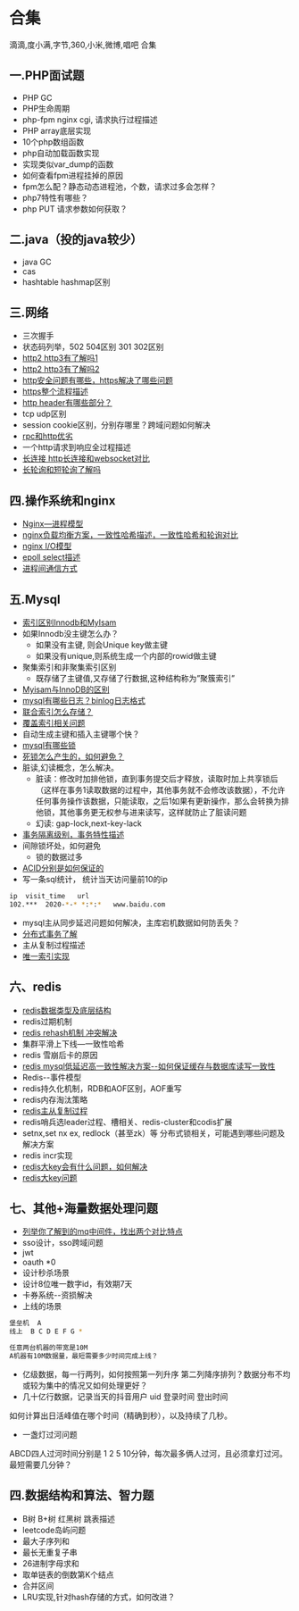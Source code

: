 
# 合集

滴滴,度小满,字节,360,小米,微博,唱吧 合集

## 一.PHP面试题

* PHP GC
* PHP生命周期
* php-fpm  nginx  cgi, 请求执行过程描述
* PHP array底层实现
* 10个php数组函数
* php自动加载函数实现
* 实现类似var_dump的函数
* 如何查看fpm进程挂掉的原因
* fpm怎么配？静态动态进程池，个数，请求过多会怎样？
* php7特性有哪些？
* php PUT 请求参数如何获取？

## 二.java（投的java较少）

* java GC
* cas
* hashtable  hashmap区别

## 三.网络

* 三次握手
* 状态码列举，502  504区别  301  302区别
* [http2  http3有了解吗1][2]
* [http2  http3有了解吗2][23]
* [http安全问题有哪些，https解决了哪些问题][30]
* [https整个流程描述][29]
* [http header有哪些部分？][3]
* tcp udp区别
* session  cookie区别，分别存哪里？跨域问题如何解决
* [rpc和http优劣][1]
* 一个http请求到响应全过程描述
* [长连接 http长连接和websocket对比][4]
* [长轮询和短轮询了解吗][5]

## 四.操作系统和nginx

* [Nginx—进程模型][6]
* [nginx负载均衡方案，一致性哈希描述，一致性哈希和轮询对比][7]
* [nginx I/O模型][8]
* [epoll select描述][9]
* [进程间通信方式][10]

## 五.Mysql

* [索引区别Innodb和MyIsam][11]
* 如果Innodb没主键怎么办？
  * 如果没有主键, 则会Unique key做主键
  * 如果没有unique,则系统生成一个内部的rowid做主键
* 聚集索引和非聚集索引区别
  * 既存储了主键值,又存储了行数据,这种结构称为”聚簇索引”
* [Myisam与InnoDB的区别][12]
* [mysql有哪些日志？binlog日志格式][13]
* [联合索引怎么存储？][14]
* [覆盖索引相关问题][15]
* 自动生成主键和插入主键哪个快？
* [mysql有哪些锁][16]
* [死锁怎么产生的，如何避免？][17]
* 脏读,幻读概念，怎么解决。
  * 脏读：修改时加排他锁，直到事务提交后才释放，读取时加上共享锁后（这样在事务1读取数据的过程中，其他事务就不会修改该数据），不允许任何事务操作该数据，只能读取，之后1如果有更新操作，那么会转换为排他锁，其他事务更无权参与进来读写，这样就防止了脏读问题
  * 幻读: gap-lock,next-key-lack
* [事务隔离级别，事务特性描述][18]
* 间隙锁坏处，如何避免
  * 锁的数据过多
* [ACID分别是如何保证的][19]
* 写一条sql统计， 统计当天访问量前10的ip

```sh
ip  visit_time   url
102.***  2020-*-* *:*:*   www.baidu.com
```

* mysql主从同步延迟问题如何解决，主库宕机数据如何防丢失？
* [分布式事务了解][24]
* 主从复制过程描述
* [唯一索引实现][20]

## 六、redis

* [redis数据类型及底层结构][21]
* redis过期机制
* [redis rehash机制 冲突解决][22]
* 集群平滑上下线—一致性哈希
* redis 雪崩后卡的原因
* [redis mysql低延迟高一致性解决方案--如何保证缓存与数据库读写一致性][22]
* Redis--事件模型
* redis持久化机制，RDB和AOF区别，AOF重写
* redis内存淘汰策略
* [redis主从复制过程][28]
* redis哨兵选leader过程、槽相关、redis-cluster和codis扩展
* setnx,set nx ex, redlock（甚至zk）等  分布式锁相关，可能遇到哪些问题及解决方案
* redis incr实现
* [redis大key会有什么问题，如何解决][26]
* [redis大key问题][27]

## 七、其他+海量数据处理问题

* [列举你了解到的mq中间件，找出两个对比特点][25]
* sso设计，sso跨域问题
* jwt
* oauth *0
* 设计秒杀场景
* 设计8位唯一数字id，有效期7天
* 卡券系统--资损解决
* 上线的场景

```sh
堡垒机  A
线上  B C D E F G *

任意两台机器的带宽是10M
A机器有10M数据量，最短需要多少时间完成上线？
```

* 亿级数据，每一行两列，如何按照第一列升序 第二列降序排列？数据分布不均或较为集中的情况又如何处理更好？
* 几十亿行数据，记录当天的抖音用户  uid  登录时间  登出时间

如何计算出日活峰值在哪个时间（精确到秒），以及持续了几秒。

* 一盏灯过河问题  

ABCD四人过河时间分别是 1 2 5 10分钟，每次最多俩人过河，且必须拿灯过河。最短需要几分钟？

## 四.数据结构和算法、智力题

* B树  B+树 红黑树 跳表描述
* leetcode岛屿问题
* 最大子序列和
* 最长无重复子串
* 26进制字母求和
* 取单链表的倒数第K个结点
* 合并区间
* LRU实现,针对hash存储的方式，如何改进？

[1]: https://segmentfault.com/a/1190000015920678
[2]: https://juejin.im/post/5d9abde7e51d4578110dc77f
[3]: https://blog.csdn.net/qq_42218123/article/details/80664302
[4]: https://www.cnblogs.com/Catherine001/p/8359153.html
[5]: https://cloud.tencent.com/developer/article/1076547
[6]: https://blog.csdn.net/u013291818/article/details/61428269
[7]: https://juejin.im/post/5b8f93576fb9a05d11175b8d
[8]: https://www.cnblogs.com/chuyiwang/p/9884041.html
[9]: https://segmentfault.com/a/1190000003063859
[10]: https://www.jianshu.com/p/c1015f5ffa74
[11]: https://blog.csdn.net/LJFPHP/article/details/80029968
[12]: https://troywu0.gitbooks.io/interview/content/mysql%E4%B8%ADmyisam%E5%92%8Cinnodb%E7%9A%84%E5%8C%BA%E5%88%AB.html
[13]: https://database.51cto.com/art/201806/576300.htm
[14]: https://juejin.im/post/5e57ac99e51d45270e212534
[15]: https://juejin.im/post/5e412378f265da5709701282
[16]: https://juejin.im/post/5b82e0196fb9a019f47d1823
[17]: https://blog.csdn.net/hj605635529/article/details/69214903
[18]: https://www.jianshu.com/p/06f3542240b4
[19]: https://www.cnblogs.com/rjzheng/p/10841031.html
[20]: https://juejin.im/post/5bd7a97de51d45400d5d7b18
[21]: https://luoming1224.github.io/2018/11/12/[redis%E5%AD%A6%E4%B9%A0%E7%AC%94%E8%AE%B0]redis%E6%B8%90%E8%BF%9B%E5%BC%8Frehash%E6%9C%BA%E5%88%B6/
[22]: https://juejin.im/post/5c96fb795188252d5f0fdff2
[23]: https://zhuanlan.zhihu.com/p/159274359?hmsr=toutiao.io&utm_medium=toutiao.io&utm_source=toutiao.io
[24]: https://juejin.im/post/5b5a0bf9f265da0f6523913b
[25]: https://juejin.im/post/5b41fe36e51d45191252e79e
[26]: https://www.jianshu.com/p/c934ddbdd5de
[27]: https://xiaoyue26.github.io/2020/03/23/2020-03/redis%E5%A4%A7key%E9%97%AE%E9%A2%98/
[28]: https://www.cnblogs.com/kismetv/p/9236731.html
[29]: https://cloud.tencent.com/developer/article/1425339
[30]: https://cloud.tencent.com/developer/news/331716